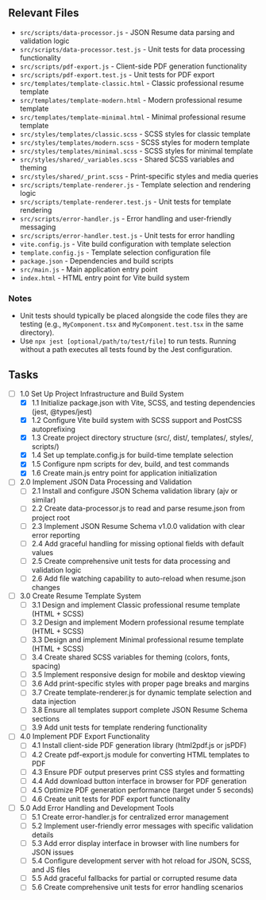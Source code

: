 ## Relevant Files

- `src/scripts/data-processor.js` - JSON Resume data parsing and validation logic
- `src/scripts/data-processor.test.js` - Unit tests for data processing functionality
- `src/scripts/pdf-export.js` - Client-side PDF generation functionality
- `src/scripts/pdf-export.test.js` - Unit tests for PDF export
- `src/templates/template-classic.html` - Classic professional resume template
- `src/templates/template-modern.html` - Modern professional resume template
- `src/templates/template-minimal.html` - Minimal professional resume template
- `src/styles/templates/classic.scss` - SCSS styles for classic template
- `src/styles/templates/modern.scss` - SCSS styles for modern template
- `src/styles/templates/minimal.scss` - SCSS styles for minimal template
- `src/styles/shared/_variables.scss` - Shared SCSS variables and theming
- `src/styles/shared/_print.scss` - Print-specific styles and media queries
- `src/scripts/template-renderer.js` - Template selection and rendering logic
- `src/scripts/template-renderer.test.js` - Unit tests for template rendering
- `src/scripts/error-handler.js` - Error handling and user-friendly messaging
- `src/scripts/error-handler.test.js` - Unit tests for error handling
- `vite.config.js` - Vite build configuration with template selection
- `template.config.js` - Template selection configuration file
- `package.json` - Dependencies and build scripts
- `src/main.js` - Main application entry point
- `index.html` - HTML entry point for Vite build system

### Notes

- Unit tests should typically be placed alongside the code files they are testing (e.g., `MyComponent.tsx` and `MyComponent.test.tsx` in the same directory).
- Use `npx jest [optional/path/to/test/file]` to run tests. Running without a path executes all tests found by the Jest configuration.

## Tasks

- [ ] 1.0 Set Up Project Infrastructure and Build System
  - [x] 1.1 Initialize package.json with Vite, SCSS, and testing dependencies (jest, @types/jest)
  - [x] 1.2 Configure Vite build system with SCSS support and PostCSS autoprefixing
  - [x] 1.3 Create project directory structure (src/, dist/, templates/, styles/, scripts/)
  - [x] 1.4 Set up template.config.js for build-time template selection
  - [x] 1.5 Configure npm scripts for dev, build, and test commands
  - [x] 1.6 Create main.js entry point for application initialization

- [ ] 2.0 Implement JSON Data Processing and Validation
  - [ ] 2.1 Install and configure JSON Schema validation library (ajv or similar)
  - [ ] 2.2 Create data-processor.js to read and parse resume.json from project root
  - [ ] 2.3 Implement JSON Resume Schema v1.0.0 validation with clear error reporting
  - [ ] 2.4 Add graceful handling for missing optional fields with default values
  - [ ] 2.5 Create comprehensive unit tests for data processing and validation logic
  - [ ] 2.6 Add file watching capability to auto-reload when resume.json changes

- [ ] 3.0 Create Resume Template System
  - [ ] 3.1 Design and implement Classic professional resume template (HTML + SCSS)
  - [ ] 3.2 Design and implement Modern professional resume template (HTML + SCSS)
  - [ ] 3.3 Design and implement Minimal professional resume template (HTML + SCSS)
  - [ ] 3.4 Create shared SCSS variables for theming (colors, fonts, spacing)
  - [ ] 3.5 Implement responsive design for mobile and desktop viewing
  - [ ] 3.6 Add print-specific styles with proper page breaks and margins
  - [ ] 3.7 Create template-renderer.js for dynamic template selection and data injection
  - [ ] 3.8 Ensure all templates support complete JSON Resume Schema sections
  - [ ] 3.9 Add unit tests for template rendering functionality

- [ ] 4.0 Implement PDF Export Functionality
  - [ ] 4.1 Install client-side PDF generation library (html2pdf.js or jsPDF)
  - [ ] 4.2 Create pdf-export.js module for converting HTML templates to PDF
  - [ ] 4.3 Ensure PDF output preserves print CSS styles and formatting
  - [ ] 4.4 Add download button interface in browser for PDF generation
  - [ ] 4.5 Optimize PDF generation performance (target under 5 seconds)
  - [ ] 4.6 Create unit tests for PDF export functionality

- [ ] 5.0 Add Error Handling and Development Tools
  - [ ] 5.1 Create error-handler.js for centralized error management
  - [ ] 5.2 Implement user-friendly error messages with specific validation details
  - [ ] 5.3 Add error display interface in browser with line numbers for JSON issues
  - [ ] 5.4 Configure development server with hot reload for JSON, SCSS, and JS files
  - [ ] 5.5 Add graceful fallbacks for partial or corrupted resume data
  - [ ] 5.6 Create comprehensive unit tests for error handling scenarios